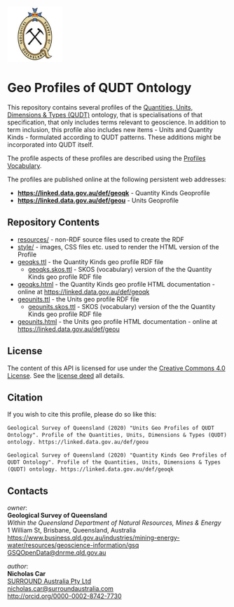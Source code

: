<img src="style/gsq.jpg" style="width:25%" />  

# Geo Profiles of QUDT Ontology
This repository contains several profiles of the [Quantities, Units, Dimensions & Types (QUDT)](http://qudt.org/) ontology, that is specialisations of that specification, that only includes terms relevant to geoscience. In addition to term inclusion, this profile also includes new items - Units and Quantity Kinds - formulated according to QUDT patterns. These additions might be incorporated into QUDT itself.

The profile aspects of these profiles are described using the [Profiles Vocabulary](https://www.w3.org/TR/dx-prof/).

The profiles are published online at the following persistent web addresses:

* **<https://linked.data.gov.au/def/geoqk>** - Quantity Kinds Geoprofile
* **<https://linked.data.gov.au/def/geou>** - Units Geoprofile


## Repository Contents
* [resources/](resources/) - non-RDF source files used to create the RDF
* [style/](style/) - images, CSS files etc. used to render the HTML version of the Profile
* [geoqks.ttl](geoqks.ttl) - the Quantity Kinds geo profile RDF file
    * [geoqks.skos.ttl](geoqks.skos.ttl) - SKOS (vocabulary) version of the the Quantity Kinds geo profile RDF file
* [geoqks.html](geoqks.html) - the Quantity Kinds geo profile HTML documentation - online at <https://linked.data.gov.au/def/geoqk>
* [geounits.ttl](geounits.ttl) - the Units geo profile RDF file
    * [geounits.skos.ttl](geounits.skos.ttl) - SKOS (vocabulary) version of the the Quantity Kinds geo profile RDF file
* [geounits.html](geounits.html) - the Units geo profile HTML documentation - online at <https://linked.data.gov.au/def/geou>


## License
The content of this API is licensed for use under the [Creative Commons 4.0 License](https://creativecommons.org/licenses/by/4.0/). See the [license deed](LICENSE) all details.


## Citation
If you wish to cite this profile, please do so like this:

```
Geological Survey of Queensland (2020) "Units Geo Profiles of QUDT Ontology". Profile of the Quantities, Units, Dimensions & Types (QUDT) ontology. https://linked.data.gov.au/def/geou
```

```
Geological Survey of Queensland (2020) "Quantity Kinds Geo Profiles of QUDT Ontology". Profile of the Quantities, Units, Dimensions & Types (QUDT) ontology. https://linked.data.gov.au/def/geoqk
```

## Contacts
*owner*:  
**Geological Survey of Queensland**  
*Within the Queensland Department of Natural Resources, Mines & Energy*  
1 William St, Brisbane, Queensland, Australia  
<https://www.business.qld.gov.au/industries/mining-energy-water/resources/geoscience-information/gsq>  
<GSQOpenData@dnrme.qld.gov.au>  

*author*:  
**Nicholas Car**  
[SURROUND Australia Pty Ltd](https://surroundaustralia.com)  
<nicholas.car@surroundaustralia.com>  
<http://orcid.org/0000-0002-8742-7730>  
